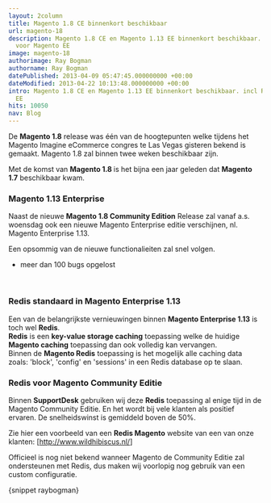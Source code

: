 ```yaml
---
layout: 2column
title: Magento 1.8 CE binnenkort beschikbaar
url: magento-18
description: Magento 1.8 CE en Magento 1.13 EE binnenkort beschikbaar. incl Redis
  voor Magento EE
image: magento-18
authorimage: Ray Bogman
authorname: Ray Bogman
datePublished: 2013-04-09 05:47:45.000000000 +00:00
dateModified: 2013-04-22 10:13:48.000000000 +00:00
intro: Magento 1.8 CE en Magento 1.13 EE binnenkort beschikbaar. incl Redis voor Magento
  EE
hits: 10050
nav: Blog
---
```

<p>De <strong>Magento 1.8</strong> release was één van de hoogtepunten welke tijdens het Magento Imagine eCommerce congres te Las Vegas gisteren bekend is gemaakt. Magento 1.8 zal binnen twee weken beschikbaar zijn.</p>
<p>Met de komst van <strong>Magento 1.8&nbsp;</strong>is het bijna een jaar geleden dat <strong>Magento 1.7</strong> beschikbaar kwam.</p>
<h3>Magento 1.13 Enterprise</h3>
<p>Naast de nieuwe <strong>Magento 1.8 Community Edition</strong> Release zal vanaf a.s. woensdag ook een nieuwe Magento Enterprise editie verschijnen, nl. Magento Enterprise 1.13.</p>
<p>Een opsommig van de nieuwe functionalieiten zal snel volgen.</p>
<ul>
<li>meer dan 100 bugs opgelost</li>
</ul>
<p>&nbsp;</p>
<h3>Redis standaard in Magento Enterprise 1.13</h3>
<p>Een van de belangrijkste vernieuwingen binnen <strong>Magento Enterprise 1.13</strong> is toch wel <strong>Redis</strong>.&nbsp;<br /><strong>Redis</strong> is een <strong>key-value storage caching</strong> toepassing welke de huidige <strong>Magento caching</strong>&nbsp;toepassing dan ook volledig kan vervangen.<br />Binnen de <strong>Magento Redis</strong>&nbsp;toepassing&nbsp;is het mogelijk alle caching data zoals: 'block', 'config' en 'sessions' in een Redis database op te slaan.</p>
<h3>Redis voor Magento Community Editie</h3>
<p>Binnen <strong>SupportDesk</strong> gebruiken wij deze <strong>Redis</strong> toepassing&nbsp;al enige tijd in de Magento Community Editie. En het wordt bij vele klanten als positief ervaren. De snelheidswinst is gemiddeld boven de 50%.</p>
<p>Zie hier een voorbeeld van een <strong>Redis Magento</strong> website van een van onze klanten: [<a href="http://www.wildhibiscus.nl/"></a><a href="http://www.wildhibiscus.nl/" title="Wild Hibiscus" target="_blank">http://www.wildhibiscus.nl/</a>]</p>
<p>Officieel is nog niet bekend wanneer Magento de Community Editie zal ondersteunen met Redis, dus maken wij voorlopig nog gebruik van een custom configuratie.</p>
<p>{snippet raybogman}</p>
